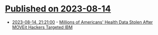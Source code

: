 # [Published on 2023-08-14](index.md)

* [2023-08-14, 21:21:00](https://yro.slashdot.org/story/23/08/14/2032201/millions-of-americans-health-data-stolen-after-moveit-hackers-targeted-ibm?utm_source=rss1.0mainlinkanon&utm_medium=feed) - [Millions of Americans' Health Data Stolen After MOVEit Hackers Targeted IBM](https://yro.slashdot.org/story/23/08/14/2032201/millions-of-americans-health-data-stolen-after-moveit-hackers-targeted-ibm?utm_source=rss1.0mainlinkanon&utm_medium=feed)
